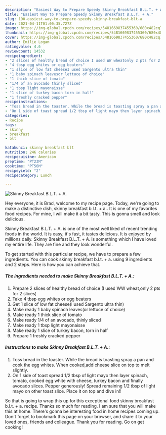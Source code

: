 ```yaml
---
description: "Easiest Way to Prepare Speedy Skinny Breakfast B.L.T. + A."
title: "Easiest Way to Prepare Speedy Skinny Breakfast B.L.T. + A."
slug: 190-easiest-way-to-prepare-speedy-skinny-breakfast-blt-a
date: 2021-04-11T01:00:35.727Z
image: https://img-global.cpcdn.com/recipes/5481669837455360/680x482cq70/skinny-breakfast-blt-a-recipe-main-photo.jpg
thumbnail: https://img-global.cpcdn.com/recipes/5481669837455360/680x482cq70/skinny-breakfast-blt-a-recipe-main-photo.jpg
cover: https://img-global.cpcdn.com/recipes/5481669837455360/680x482cq70/skinny-breakfast-blt-a-recipe-main-photo.jpg
author: Emilie Logan
ratingvalue: 4.6
reviewcount: 14532
recipeingredient:
- "2 slices of healthy bread of choice I used WW wheatonly 2 pts for 2 slices"
- "4 tbsp egg whites or egg beaters"
- "1 slice of low fat cheeseI used Sargento ultra thin"
- "1 baby spinach leavesor lettuce of choice"
- "1 thick slice of tomato"
- "1/4 of an avocado thinly sliced"
- "1 tbsp light mayonaisse"
- "1 slice of turkey bacon torn in half"
- "1 freshly cracked pepper"
recipeinstructions:
- "Toss bread in the toaster. While the bread is toasting spray a pan and cook the egg whites. When cooked,add cheese slice on top to melt slightly."
- "On 1 side of toast spread 1/2 tbsp of light mayo then layer spinach, tomato, cooked egg white with cheese, turkey bacon and finally avocado slices. Pepper generously! Spread remaining 1/2 tbsp of light mayo on other toast slice. Place it on top and dive in!!"
categories:
- Recipe
tags:
- skinny
- breakfast
- blt

katakunci: skinny breakfast blt 
nutrition: 246 calories
recipecuisine: American
preptime: "PT23M"
cooktime: "PT56M"
recipeyield: "2"
recipecategory: Lunch

---
```



![Skinny Breakfast B.L.T. + A.](https://img-global.cpcdn.com/recipes/5481669837455360/680x482cq70/skinny-breakfast-blt-a-recipe-main-photo.jpg)

Hey everyone, it is Brad, welcome to my recipe page. Today, we're going to make a distinctive dish, skinny breakfast b.l.t. + a.. It is one of my favorites food recipes. For mine, I will make it a bit tasty. This is gonna smell and look delicious.



Skinny Breakfast B.L.T. + A. is one of the most well liked of recent trending foods in the world. It is easy, it's fast, it tastes delicious. It is enjoyed by millions daily. Skinny Breakfast B.L.T. + A. is something which I have loved my entire life. They are fine and they look wonderful.


To get started with this particular recipe, we have to prepare a few ingredients. You can cook skinny breakfast b.l.t. + a. using 9 ingredients and 2 steps. Here is how you can achieve that.

<!--inarticleads1-->

##### The ingredients needed to make Skinny Breakfast B.L.T. + A.:

1. Prepare 2 slices of healthy bread of choice (I used WW wheat,only 2 pts for 2 slices)
1. Take 4 tbsp egg whites or egg beaters
1. Get 1 slice of low fat cheese(I used Sargento ultra thin)
1. Make ready 1 baby spinach leaves(or lettuce of choice)
1. Make ready 1 thick slice of tomato
1. Make ready 1/4 of an avocado, thinly sliced
1. Make ready 1 tbsp light mayonaisse
1. Make ready 1 slice of turkey bacon, torn in half
1. Prepare 1 freshly cracked pepper




<!--inarticleads2-->

##### Instructions to make Skinny Breakfast B.L.T. + A.:

1. Toss bread in the toaster. While the bread is toasting spray a pan and cook the egg whites. When cooked,add cheese slice on top to melt slightly.
1. On 1 side of toast spread 1/2 tbsp of light mayo then layer spinach, tomato, cooked egg white with cheese, turkey bacon and finally avocado slices. Pepper generously! Spread remaining 1/2 tbsp of light mayo on other toast slice. Place it on top and dive in!!




So that is going to wrap this up for this exceptional food skinny breakfast b.l.t. + a. recipe. Thanks so much for reading. I am sure that you will make this at home. There's gonna be interesting food in home recipes coming up. Don't forget to bookmark this page on your browser, and share it to your loved ones, friends and colleague. Thank you for reading. Go on get cooking!

